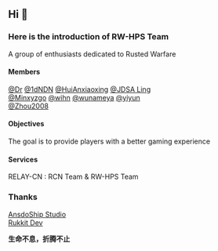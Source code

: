 ## Hi 👋
### Here is the introduction of RW-HPS Team
A group of enthusiasts dedicated to Rusted Warfare  

#### Members
[@Dr](https://github.com/deng-rui)  [@1dNDN](https://github.com/1dNDN)  [@HuiAnxiaoxing](https://github.com/HuiAnxiaoxing)  [@JDSA Ling](https://github.com/LingASDJ)  
[@Minxyzgo](https://github.com/Minxyzgo)  [@wihn](https://github.com/wihn2021)  [@wunameya](https://github.com/wunameya)  [@yiyun](https://github.com/yiyungent)  
[@Zhou2008](https://github.com/zhou2008)  
#### Objectives
The goal is to provide players with a better gaming experience 


#### Services
RELAY-CN : RCN Team & RW-HPS Team

### Thanks
[AnsdoShip Studio](https://github.com/AnsdoShip)  
[Rukkit Dev](https://github.com/RukkitDev)


**生命不息，折腾不止**
